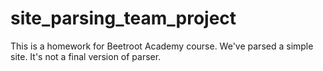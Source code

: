 # site_parsing_team_project

This is a homework for Beetroot Academy course. We've parsed a simple site. It's not a final version of parser.
